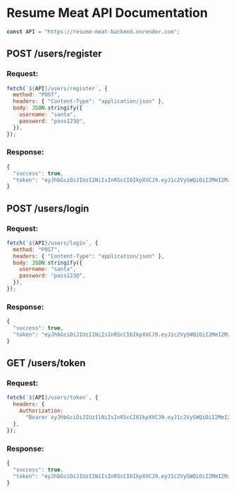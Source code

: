 # Resume Meat API Documentation

```js
const API = "https://resume-meat-backend.onrender.com";
```

## POST /users/register

### Request:

```js
fetch(`${API}/users/register`, {
  method: "POST",
  headers: { "Content-Type": "application/json" },
  body: JSON.stringify({
    username: "santa",
    password: "pass123@",
  }),
});
```

### Response:

```js
{
  "success": true,
  "token": "eyJhbGciOiJIUzI1NiIsInR5cCI6IkpXVCJ9.eyJ1c2VySWQiOiI2MmI2MzBlMS03M2QwLTQyNTEtOTk4Yi05MjcxMjdkZDY3NzQiLCJpYXQiOjE2OTM3NDIyNTJ9.7VR0kSb1amUmcP9iGhqfTIiuM9L5XSZPojkxM1Xg_W8"
}
```

## POST /users/login

### Request:

```js
fetch(`${API}/users/login`, {
  method: "POST",
  headers: { "Content-Type": "application/json" },
  body: JSON.stringify({
    username: "santa",
    password: "pass123@",
  }),
});
```

### Response:

```js
{
  "success": true,
  "token": "eyJhbGciOiJIUzI1NiIsInR5cCI6IkpXVCJ9.eyJ1c2VySWQiOiI2MmI2MzBlMS03M2QwLTQyNTEtOTk4Yi05MjcxMjdkZDY3NzQiLCJpYXQiOjE2OTM3NDIyNTJ9.7VR0kSb1amUmcP9iGhqfTIiuM9L5XSZPojkxM1Xg_W8"
}
```

## GET /users/token

### Request:

```js
fetch(`${API}/users/token`, {
  headers: {
    Authorization:
      "Bearer eyJhbGciOiJIUzI1NiIsInR5cCI6IkpXVCJ9.eyJ1c2VySWQiOiI2MmI2MzBlMS03M2QwLTQyNTEtOTk4Yi05MjcxMjdkZDY3NzQiLCJpYXQiOjE2OTM3NDIyNTJ9.7VR0kSb1amUmcP9iGhqfTIiuM9L5XSZPojkxM1Xg_W8",
  },
});
```

### Response:

```js
{
  "success": true,
  "token": "eyJhbGciOiJIUzI1NiIsInR5cCI6IkpXVCJ9.eyJ1c2VySWQiOiI2MmI2MzBlMS03M2QwLTQyNTEtOTk4Yi05MjcxMjdkZDY3NzQiLCJpYXQiOjE2OTM3NDIyNTJ9.7VR0kSb1amUmcP9iGhqfTIiuM9L5XSZPojkxM1Xg_W8"
}
```
